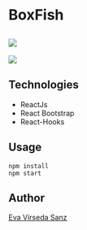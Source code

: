 # BoxFish

![](responsive.gif)
----------------------------
![](theme.gif)

## Technologies
* ReactJs
* React Bootstrap
* React-Hooks

## Usage

```
npm install
npm start
```

## Author
[Eva Vírseda Sanz](https://www.linkedin.com/in/evavirsedasanz/)